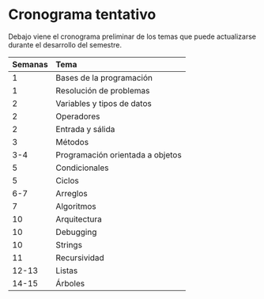 # Cronograma tentativo

Debajo viene el cronograma preliminar de los temas que puede actualizarse durante el desarrollo del semestre.

| Semanas | Tema |
| :------------- |:--------|
1 | Bases de la programación |
1 | Resolución de problemas |
2 | Variables y tipos de datos |
2 | Operadores |
2 | Entrada y sálida |
3 | Métodos |
3-4 | Programación orientada a objetos |
5 | Condicionales |
5 | Ciclos |
6-7 | Arreglos |
7 | Algoritmos |
10 | Arquitectura |
10 | Debugging |
10 | Strings |
11 | Recursividad |
12-13 | Listas |
14-15 | Árboles |
